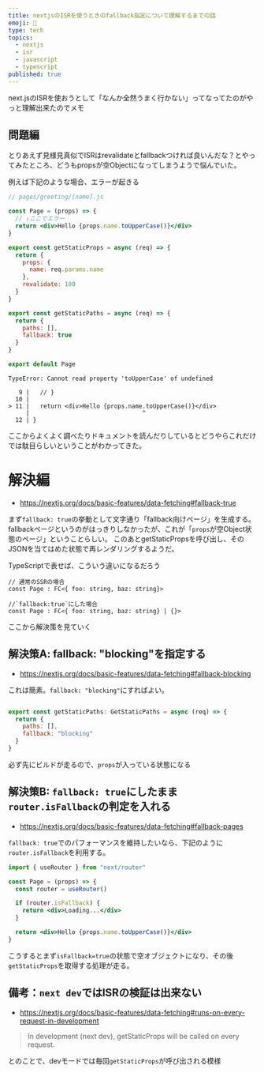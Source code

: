 ```yaml
---
title: nextjsのISRを使うときのfallback指定について理解するまでの話
emoji: 🍃
type: tech
topics:
  - nextjs
  - isr
  - javascript
  - typescript
published: true
---
```


next.jsのISRを使おうとして「なんか全然うまく行かない」ってなってたのがやっと理解出来たのでメモ

## 問題編

とりあえず見様見真似でISRはrevalidateとfallbackつければ良いんだな？とやってみたところ、どうもpropsが空Objectになってしまうようで悩んでいた。

例えば下記のような場合、エラーが起きる

```jsx
// pages/greeting/[name].js

const Page = (props) => {
  // ↓ここでエラー
  return <div>Hello {props.name.toUpperCase()}</div>
}

export const getStaticProps = async (req) => {
  return {
    props: {
      name: req.params.name
    },
    revalidate: 100
  }
}

export const getStaticPaths = async (req) => {
  return {
    paths: [],
    fallback: true
  }
}

export default Page
```

```
TypeError: Cannot read property 'toUpperCase' of undefined

   9 |   // }
  10 | 
> 11 |   return <div>Hello {props.name.toUpperCase()}</div>
     |                                ^
  12 | }
```

ここからよくよく調べたりドキュメントを読んだりしているとどうやらこれだけでは駄目らしいということがわかってきた。

# 解決編

* https://nextjs.org/docs/basic-features/data-fetching#fallback-true

まず`fallback: true`の挙動として文字通り「fallback向けページ」を生成する。
fallbackページというのがはっきりしなかったが、これが「`props`が空Object状態のページ」ということらしい。
このあとgetStaticPropsを呼び出し、そのJSONを当てはめた状態で再レンダリングするようだ。

TypeScriptで表せば、こういう違いになるだろう

```tsx
// 通常のSSRの場合
const Page : FC<{ foo: string, baz: string}> 

//`fallback:true`にした場合
const Page : FC<{ foo: string, baz: string} | {}> 
```

ここから解決策を見ていく

## 解決策A: fallback: "blocking"を指定する

* https://nextjs.org/docs/basic-features/data-fetching#fallback-blocking

これは簡素。`fallback: "blocking"`にすればよい。

```jsx

export const getStaticPaths: GetStaticPaths = async (req) => {
  return {
    paths: [],
    fallback: "blocking"
  }
}
```

必ず先にビルドが走るので、`props`が入っている状態になる

## 解決策B: `fallback: true`にしたまま`router.isFallback`の判定を入れる

* https://nextjs.org/docs/basic-features/data-fetching#fallback-pages

`fallback: true`でのパフォーマンスを維持したいなら、下記のように`router.isFallback`を利用する。

```jsx
import { useRouter } from "next/router"

const Page = (props) => {
  const router = useRouter()

  if (router.isFallback) {
    return <div>Loading...</div>
  }

  return <div>Hello {props.name.toUpperCase()}</div>
}
```

こうするとまず`isFallback=true`の状態で空オブジェクトになり、その後`getStaticProps`を取得する処理が走る。

## 備考：`next dev`ではISRの検証は出来ない

* https://nextjs.org/docs/basic-features/data-fetching#runs-on-every-request-in-development

> In development (next dev), getStaticProps will be called on every request.

とのことで、devモードでは毎回`getStaticProps`が呼び出される模様
